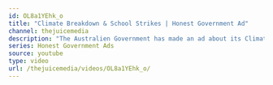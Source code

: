 ```yaml
---
id: OL8a1YEhk_o
title: "Climate Breakdown & School Strikes | Honest Government Ad"
channel: thejuicemedia
description: "The Australien Government has made an ad about its Climate Change Policy and it's surprisingly honest and informative!"
series: Honest Government Ads
source: youtube
type: video
url: /thejuicemedia/videos/OL8a1YEhk_o/
---
```

